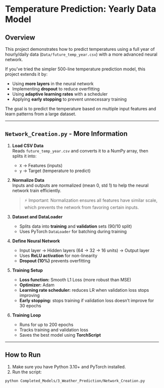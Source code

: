 # Temperature Prediction: Yearly Data Model

## Overview

This project demonstrates how to predict temperatures using a full year of hourly/daily data (`Data/future_temp_year.csv`) with a more advanced neural network.  

If you’ve tried the simpler 500-line temperature prediction model, this project extends it by:

- Using **more layers** in the neural network  
- Implementing **dropout** to reduce overfitting  
- Using **adaptive learning rates** with a scheduler
- Applying **early stopping** to prevent unnecessary training

The goal is to predict the temperature based on multiple input features and learn patterns from a large dataset.


---

## `Network_Creation.py` - More Information

1. **Load CSV Data**  
   Reads `future_temp_year.csv` and converts it to a NumPy array, then splits it into:

   - `X` → Features (inputs)  
   - `y` → Target (temperature to predict)

2. **Normalize Data**  
   Inputs and outputs are normalized (mean 0, std 1) to help the neural network train efficiently.  
   > ⚡ Important: Normalization ensures all features have similar scale, which prevents the network from favoring certain inputs.

3. **Dataset and DataLoader**  
   - Splits data into **training** and **validation** sets (90/10 split)  
   - Uses PyTorch `DataLoader` for batching during training

4. **Define Neural Network**  
   - Input layer → Hidden layers (64 → 32 → 16 units) → Output layer  
   - Uses **ReLU activation** for non-linearity  
   - **Dropout (10%)** prevents overfitting

5. **Training Setup**  
   - **Loss function:** Smooth L1 Loss (more robust than MSE)  
   - **Optimizer:** Adam  
   - **Learning rate scheduler:** reduces LR when validation loss stops improving  
   - **Early stopping:** stops training if validation loss doesn’t improve for 30 epochs

6. **Training Loop**  
   - Runs for up to 200 epochs  
   - Tracks training and validation loss  
   - Saves the best model using **TorchScript**

---

## How to Run

1. Make sure you have Python 3.10+ and PyTorch installed.
2. Run the script:

```bash
python Completed_Models/3_Weather_Prediction/Network_Creation.py
